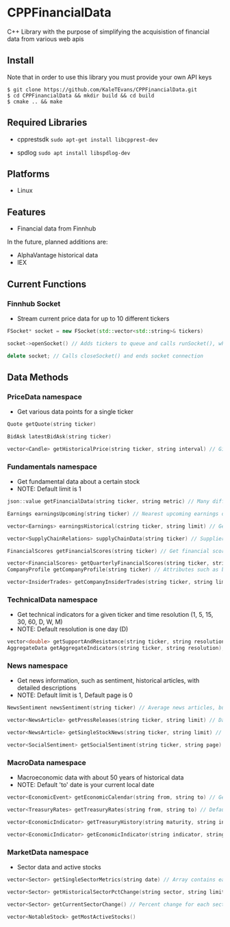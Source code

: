 # CPPFinancialData

C++ Library with the purpose of simplifying the acquisistion of financial data from various web apis

## Install

Note that in order to use this library you must provide your own API keys

```console
$ git clone https://github.com/KaleTEvans/CPPFinancialData.git
$ cd CPPFinancialData && mkdir build && cd build
$ cmake .. && make 
```

## Required Libraries
* cpprestsdk
```sudo apt-get install libcpprest-dev```

* spdlog
```sudo apt install libspdlog-dev```

## Platforms 
* Linux

## Features
* Financial data from Finnhub

In the future, planned additions are:
* AlphaVantage historical data
* IEX

## Current Functions

### Finnhub Socket
* Stream current price data for up to 10 different tickers

```c++
FSocket* socket = new FSocket(std::vector<std::string>& tickers)

socket->openSocket() // Adds tickers to queue and calls runSocket(), which opens up the socket connection until destructor is called

delete socket; // Calls closeSocket() and ends socket connection
```

## Data Methods

### PriceData namespace
* Get various data points for a single ticker

```c++
Quote getQuote(string ticker)

BidAsk latestBidAsk(string ticker)

vector<Candle> getHistoricalPrice(string ticker, string interval) // Gives price data for up to about two months, depending on interval
```

### Fundamentals namespace
* Get fundamental data about a certain stock
* NOTE: Default limit is 1

```c++
json::value getFinancialData(string ticker, string metric) // Many different metrics, see finnhub api docs

Earnings earningsUpcoming(string ticker) // Nearest upcoming earnings date and estimates

vector<Earnings> earningsHistorical(cstring ticker, string limit) // Get list of all historical earnings 

vector<SupplyChainRelations> supplyChainData(string ticker) // Suppliers and customers for a certain company and their level of correlation

FinancialScores getFinancialScores(string ticker) // Get financial scores, such as P/E, debt ratio, etc

vector<FinancialScores> getQuarterlyFinancialScores(string ticker, string limit)
CompanyProfile getCompanyProfile(string ticker) // Attributes such as beta, average volume, market cap, etc

vector<InsiderTrades> getCompanyInsiderTrades(string ticker, string limit) // List of all insider transactions and dates
```

### TechnicalData namespace
* Get technical indicators for a given ticker and time resolution (1, 5, 15, 30, 60, D, W, M)
* NOTE: Default resolution is one day (D)

```c++
vector<double> getSupportAndResistance(string ticker, string resolution); 
AggregateData getAggregateIndicators(string ticker, string resolution); // Gathers signals from various technical indicators and provides a summary

```

### News namespace
* Get news information, such as sentiment, historical articles, with detailed descriptions
* NOTE: Default limit is 1, Default page is 0

```C++
NewsSentiment newsSentiment(string ticker) // Average news articles, bullish / bearish, sector averages, etc

vector<NewsArticle> getPressReleases(string ticker, string limit) // Data goes back to about 2019

vector<NewsArticle> getSingleStockNews(string ticker, string limit) // Same data as press releases but not as tailored to a single ticker

vector<SocialSentiment> getSocialSentiment(string ticker, string page) // 100 per page, data from stocktwits and twitter
```

### MacroData namespace
* Macroeconomic data with about 50 years of historical data
* NOTE: Default 'to' date is your current local date

```C++
vector<EconomicEvent> getEconomicCalendar(string from, string to) // Get economic calendar, filters only EU and US events with an impact of medium-high

vector<TreasuryRates> getTreasuryRates(string from, string to) // Default will give last 30 days, maximum is 3 months of data at a time, these are updated daily

vector<EconomicIndicator> getTreasuryHistory(string maturity, string interval) // Available intervals are 3month, 2year, 5year, 7year, 10year, and 30year

vector<EconomicIndicator> getEconomicIndicator(string indicator, string from, string to) // Various data, listed in header file
```

### MarketData namespace
* Sector data and active stocks

```C++
vector<Sector> getSingleSectorMetrics(string date) // Array contains each ector current P/E, daily data

vector<Sector> getHistoricalSectorPctChange(string sector, string limit)

vector<Sector> getCurrentSectorChange() // Percent change for each sector, updated hourly

vector<NotableStock> getMostActiveStocks()
```